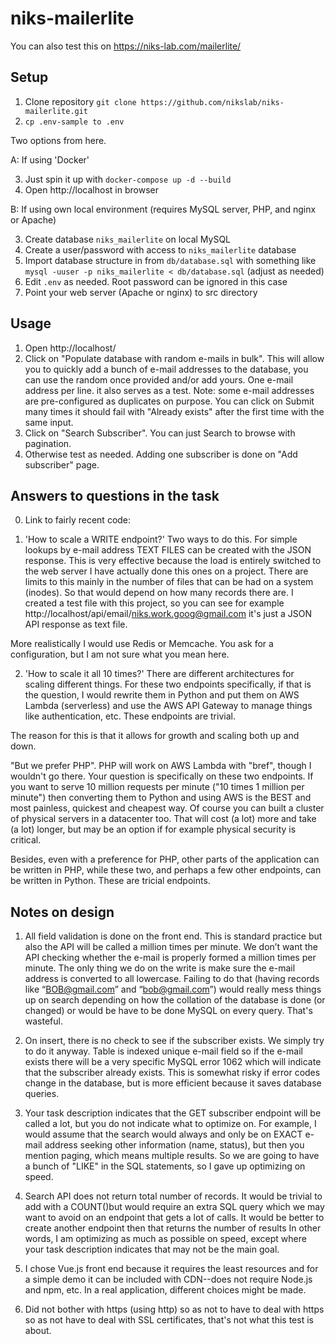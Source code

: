 # niks-mailerlite

You can also test this on https://niks-lab.com/mailerlite/

## Setup

1. Clone repository `git clone https://github.com/nikslab/niks-mailerlite.git`
2. `cp .env-sample to .env`

Two options from here. 

A: If using 'Docker'

3. Just spin it up with `docker-compose up -d --build`
4. Open http://localhost in browser

B: If using own local environment (requires MySQL server, PHP, and nginx or Apache)

3. Create database `niks_mailerlite` on local MySQL 
4. Create a user/password with access to `niks_mailerlite` database
5. Import database structure in from `db/database.sql` with something like `mysql -uuser -p niks_mailerlite < db/database.sql` (adjust as needed)
6. Edit `.env` as needed. Root password can be ignored in this case
7. Point your web server (Apache or nginx) to src directory


## Usage

1. Open http://localhost/
2. Click on "Populate database with random e-mails in bulk". This will allow you to quickly add a bunch of e-mail addresses to the database, you can use the random once provided and/or add yours. One e-mail address per line. it also serves as a test. Note: some e-mail addresses are pre-configured as duplicates on purpose. You can click on Submit many times it should fail with "Already exists" after the first time with the same input.
3. Click on "Search Subscriber". You can just Search to browse with pagination.
4. Otherwise test as needed. Adding one subscriber is done on "Add subscriber" page.


## Answers to questions in the task

0. Link to fairly recent code:

1. 'How to scale a WRITE endpoint?'
Two ways to do this. For simple lookups by e-mail address TEXT FILES can be created with the JSON response. This is very effective because the load is entirely switched to the web server I have actually done this ones on a project. There are limits to this mainly in the number of files that can be had on a system (inodes). So that would depend on how many records there are. I created a test file with this project, so you can see for example http://localhost/api/email/niks.work.goog@gmail.com it's just a JSON API response as text file.

  More realistically I would use Redis or Memcache. You ask for a configuration, but I am not sure what you mean here.

2. 'How to scale it all 10 times?'
There are different architectures for scaling different things. For these two endpoints specifically, if that is the question, I would rewrite them in Python and put them on AWS Lambda (serverless) and use the AWS API Gateway to manage things like authentication, etc. These endpoints are trivial. 

  The reason for this is that it allows for growth and scaling both up and down.

  "But we prefer PHP". PHP will work on AWS Lambda with "bref", though I wouldn't go there. Your question is specifically on these two endpoints. If you want to serve 10 million requests per minute ("10 times 1 million per minute") then converting them to Python and using AWS is the BEST and most painless, quickest and cheapest way. Of course you can built a cluster of physical servers in a datacenter too. That will cost (a lot) more and take (a lot) longer, but may be an option if for example physical security is critical. 
 
  Besides, even with a preference for PHP, other parts of the application can be written in PHP, while these two, and perhaps a few other endpoints, can be written in Python. These are tricial endpoints.


## Notes on design

1. All field validation is done on the front end. This is standard practice but also the API will be called a million times per minute. We don’t want the API checking whether the e-mail is properly formed a million times per minute. The only thing we do on the write is make sure the e-mail address is converted to all lowercase. Failing to do that (having records like “BOB@gmail.com” and “bob@gmail.com”) would really mess things up on search depending on how the collation of the database is done (or changed) or would be have to be done MySQL on every query. That's wasteful.

2. On insert, there is no check to see if the subscriber exists. We simply try to do it anyway. Table is indexed unique e-mail field so if the e-mail exists there will be a very specific MySQL error 1062 which will indicate that the subscriber already exists. This is somewhat risky if error codes change in the database, but is more efficient because it saves database queries.

3. Your task description indicates that the GET subscriber endpoint will be called a lot, but you do not indicate what to optimize on. For example, I would assume that the search would always and only be on EXACT e-mail address seeking other information (name, status), but then you mention paging, which means multiple results. So we are going to have a bunch of "LIKE" in the SQL statements, so I gave up optimizing on speed. 

4. Search API does not return total number of records. It would be trivial to add with a COUNT()but would require an extra SQL query which we may want to avoid on an endpoint that gets a lot of calls. It would be better to create another endpoint then that returns the number of results In other words, I am optimizing as much as possible on speed, except where your task description indicates that may not be the main goal.

5. I chose Vue.js front end because it requires the least resources and for a simple demo it can be included with CDN--does not require Node.js and npm, etc. In a real application, different choices might be made.

6. Did not bother with https (using http) so as not to have to deal with https so as not have to deal with SSL certificates, that's not what this test is about. 

